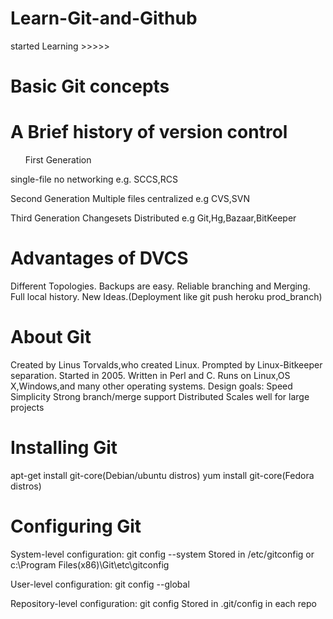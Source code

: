 
# Learn-Git-and-Github
started Learning >>>>>
# Basic Git concepts

# A Brief history of version control
<ul>First Generation</ul>
single-file
no networking
e.g. SCCS,RCS

Second Generation
Multiple files
centralized
e.g CVS,SVN

Third Generation
Changesets
Distributed
e.g Git,Hg,Bazaar,BitKeeper

# Advantages of DVCS
Different Topologies.
Backups are easy.
Reliable branching and Merging.
Full local history.
New Ideas.(Deployment like git push heroku prod_branch)

# About Git
Created by Linus Torvalds,who created Linux.
Prompted by Linux-Bitkeeper separation.
Started in 2005.
Written in Perl and C.
Runs on Linux,OS X,Windows,and many other operating systems.
Design goals:
Speed
Simplicity
Strong branch/merge support
Distributed
Scales well for large projects

# Installing Git
apt-get install git-core(Debian/ubuntu distros)
yum install git-core(Fedora distros)

# Configuring Git
System-level configuration:
git config --system
Stored in /etc/gitconfig or c:\Program Files(x86)\Git\etc\gitconfig

User-level configuration:
git config --global

Repository-level configuration:
git config
Stored in .git/config in each repo













